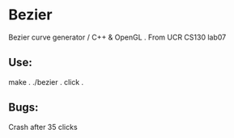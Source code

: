 # Bezier
Bezier curve generator / C++ & OpenGL . 
From UCR CS130 lab07 
 
## Use: 
make . 
./bezier . 
click . 
 
## Bugs: 
Crash after 35 clicks
